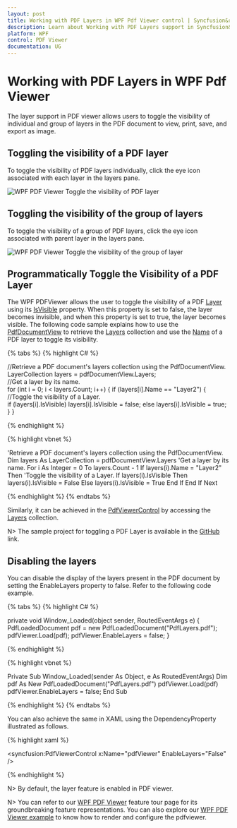 ```yaml
---
layout: post
title: Working with PDF Layers in WPF Pdf Viewer control | Syncfusion&reg;
description: Learn about Working with PDF Layers support in Syncfusion&reg; Essential Studio&reg; WPF Pdf Viewer control, its elements and more.
platform: WPF
control: PDF Viewer
documentation: UG
---
```


# Working with PDF Layers in WPF Pdf Viewer

The layer support in PDF viewer allows users to toggle the visibility of individual and group of layers in the PDF document to view, print, save, and export as image.

## Toggling the visibility of a PDF layer

To toggle the visibility of PDF layers individually, click the eye icon associated with each layer in the layers pane. 

![WPF PDF Viewer Toggle the visibility of PDF layer](Layers_images/wpf-pdf-viewer-toggle-the-visibility-of-pdf-layer.png)

## Toggling the visibility of the group of layers

To toggle the visibility of a group of PDF layers, click the eye icon associated with parent layer in the layers pane.  

![WPF PDF Viewer Toggle the visibility of the group of layer](Layers_images/wpf-pdf-viewer-toggle-the-visibility-of-the-group-of-layer.png)

## Programmatically Toggle the Visibility of a PDF Layer

The WPF PDFViewer allows the user to toggle the visibility of a PDF [Layer](https://help.syncfusion.com/cr/wpf/Syncfusion.Windows.PdfViewer.Layer.html) using its [IsVisible](https://help.syncfusion.com/cr/wpf/Syncfusion.Windows.PdfViewer.Layer.html#Syncfusion_Windows_PdfViewer_Layer_IsVisible) property. When this property is set to false, the layer becomes invisible, and when this property is set to true, the layer becomes visible. The following code sample explains how to use the [PdfDocumentView](https://help.syncfusion.com/cr/wpf/Syncfusion.Windows.PdfViewer.PdfDocumentView.html) to retrieve the [Layers](https://help.syncfusion.com/cr/wpf/Syncfusion.Windows.PdfViewer.PdfDocumentView.html#Syncfusion_Windows_PdfViewer_PdfDocumentView_Layers) collection and use the [Name](https://help.syncfusion.com/cr/wpf/Syncfusion.Windows.PdfViewer.Layer.html#Syncfusion_Windows_PdfViewer_Layer_Name) of a PDF layer to toggle its visibility.

{% tabs %}
{% highlight C# %}

//Retrieve a PDF document's layers collection using the PdfDocumentView. 
LayerCollection layers = pdfDocumentView.Layers;  
//Get a layer by its name.              
for (int i = 0; i < layers.Count; i++) 
{ 
    if (layers[i].Name == "Layer2") 
    { 
        //Toggle the visibility of a Layer.  
        if (layers[i].IsVisible) 
           layers[i].IsVisible = false; 
        else 
           layers[i].IsVisible = true; 
    } 
} 

{% endhighlight %}


{% highlight vbnet %}

'Retrieve a PDF document's layers collection using the PdfDocumentView. 
Dim layers As LayerCollection = pdfDocumentView.Layers 
'Get a layer by its name. 
For i As Integer = 0 To layers.Count - 1 
    If layers(i).Name = "Layer2" Then 
      'Toggle the visibility of a Layer. 
       If layers(i).IsVisible Then 
           layers(i).IsVisible = False 
       Else 
           layers(i).IsVisible = True 
       End If 
     End If 
Next

{% endhighlight %}
{% endtabs %}

Similarly, it can be achieved in the [PdfViewerControl](https://help.syncfusion.com/cr/wpf/Syncfusion.Windows.PdfViewer.PdfViewerControl.html) by accessing the [Layers](https://help.syncfusion.com/cr/wpf/Syncfusion.Windows.PdfViewer.PdfViewerControl.html#Syncfusion_Windows_PdfViewer_PdfViewerControl_Layers) collection.  

N> The sample project for toggling a PDF Layer is available in the [GitHub](https://github.com/SyncfusionExamples/WPF-PDFViewer-Examples/tree/master/Layers/ToggleLayers) link. 

## Disabling the layers

You can disable the display of the layers present in the PDF document by setting the EnableLayers property to false. Refer to the following code example.

{% tabs %}
{% highlight C# %}

private void Window_Loaded(object sender, RoutedEventArgs e)
{
    PdfLoadedDocument pdf = new PdfLoadedDocument("PdfLayers.pdf");
    pdfViewer.Load(pdf);
    pdfViewer.EnableLayers = false;
}

{% endhighlight %}


{% highlight vbnet %}

Private Sub Window_Loaded(sender As Object, e As RoutedEventArgs)
    Dim pdf As New PdfLoadedDocument("PdfLayers.pdf")
    pdfViewer.Load(pdf) 
    pdfViewer.EnableLayers = false;
End Sub

{% endhighlight %}
{% endtabs %}


You can also achieve the same in XAML using the DependencyProperty illustrated as follows.


{% highlight xaml %}

<syncfusion:PdfViewerControl x:Name="pdfViewer" EnableLayers="False" />

{% endhighlight %}

N> By default, the layer feature is enabled in PDF viewer.


N> You can refer to our [WPF PDF Viewer](https://www.syncfusion.com/wpf-controls/pdf-viewer) feature tour page for its groundbreaking feature representations. You can also explore our [WPF PDF Viewer example](https://github.com/syncfusion/wpf-demos) to know how to render and configure the pdfviewer.